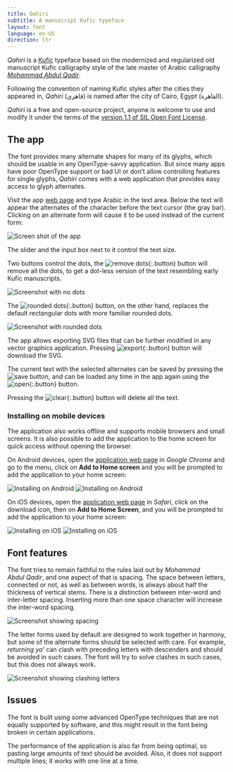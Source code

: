 ```yaml
---
title: Qahiri
subtitle: A manuscript Kufic typeface
layout: font
language: en-US
direction: ltr
---
```

_Qahiri_ is a [Kufic][1] typeface based on the modernized and regularized old manuscript Kufic calligraphy style of the late master of Arabic calligraphy [_Mohammad Abdul Qadir_][2].

Following the convention of naming Kufic styles after the cities they appeared in, _Qahiri_ (قاهري) is named after the city of Cairo, Egypt (القاهرة).

_Qahiri_ is a free and open-source project, anyone is welcome to use and modify it under the terms of the [version 1.1 of SIL Open Font License][5].

## The app
The font provides many alternate shapes for many of its glyphs, which should be usable in any OpenType-savvy application. But since many apps have poor OpenType support or bad UI or don’t allow controlling features for single glyphs, _Qahiri_ comes with a web application that provides easy access to glyph alternates.

Visit the app [web page][4] and type Arabic in the text area. Below the text will appear the alternates of the character before the text cursor (the gray bar). Clicking on an alternate form will cause it to be used instead of the current form:

![Screen shot of the app](/assets/images/qahiri/screenshot.png)

The slider and the input box next to it control the text size.

Two buttons control the dots, the ![remove dots](./app/assets/images/remove-dots.svg){:.button} button will remove all the dots, to get a dot-less version of the text resembling early Kufic manuscripts.

![Screenshot with no dots](/assets/images/qahiri/screenshot-dotless.png)

The ![rounded dots](./app/assets/images/round-dots.svg){:.button} button, on the other hand, replaces the default rectangular dots with more familiar rounded dots.

![Screenshot with rounded dots](/assets/images/qahiri/screenshot-rounded-dots.png)

The app allows exporting SVG files that can be further modified in any vector graphics application. Pressing ![export](./app/assets/images/export.svg){:.button} button will download the SVG.

The current text with the selected alternates can be saved by pressing the ![save](./app/assets/images/save.svg) button, and can be loaded any time in the app again using the ![open](./app/assets/images/open.svg){:.button} button.

Pressing the ![clear](./app/assets/images/clear.svg){:.button} button will delete all the text.

### Installing on mobile devices
The application also works offline and supports mobile browsers and small screens. It is also possible to add the application to the home screen for quick access without opening the browser.

On Android devices, open the [application web page][4] in _Google Chrome_ and go to the menu, click on __Add to Home screen__ and you will be prompted to add the application to your home screen:

![Installing on Android](/assets/images/qahiri//install-android-1-en.png#install)
![Installing on Android](/assets/images/qahiri//install-android-2-en.png#install)

On iOS devices, open the [application web page][4] in _Safari_, click on the download icon, then on __Add to Home Screen__, and you will be prompted to add the application to your home screen:

![Installing on iOS](/assets/images/qahiri//install-ios-1-en.png#install)
![Installing on iOS](/assets/images/qahiri//install-ios-2-en.png#install)

## Font features
The font tries to remain faithful to the rules laid out by _Mohammad Abdul Qadir_, and one aspect of that is spacing. The space between letters, connected or not, as well as between words, is always about half the thickness of vertical stems. There is a distinction between inter-word and inter-letter spacing. Inserting more than one space character will increase the inter-word spacing.

![Screenshot showing spacing](/assets/images/qahiri/screenshot-spacing.png)

The letter forms used by default are designed to work together in harmony, but some of the alternate forms should be selected with care. For example, _returning ya’_ can clash with preceding letters with descenders and should be avoided in such cases. The font will try to solve clashes in such cases, but this does not always work.

![Screenshot showing clashing letters](/assets/images/qahiri/screenshot-clash.png)

## Issues
The font is built using some advanced OpenType techniques that are not equally supported by software, and this might result in the font being broken in certain applications.

The performance of the application is also far from being optimal, so pasting large amounts of text should be avoided. Also, it does not support multiple lines; it works with one line at a time.

[1]: https://en.wikipedia.org/wiki/Kufic
[2]: https://ar.wikipedia.org/wiki/محمد_عبد_القادر_عبد_الله_(خطاط)
[3]: https://github.com/aliftype/qahiri/releases/latest
[4]: https://aliftype.com/qahiri/app/
[5]: https://github.com/aliftype/qahiri/blob/main/OFL.txt
